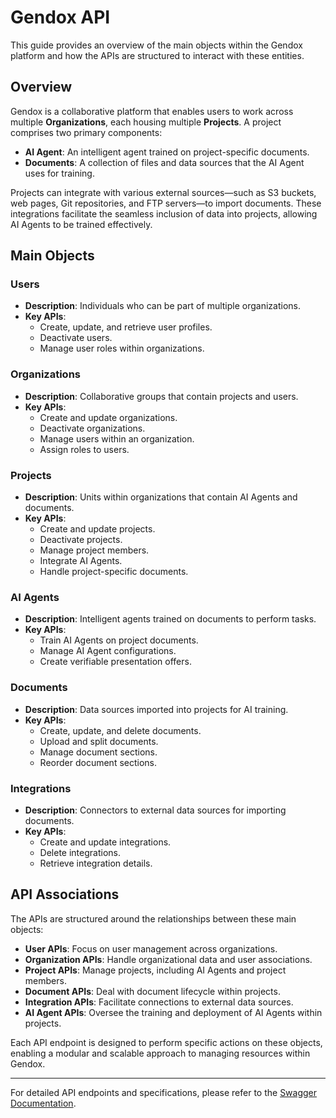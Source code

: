 # Gendox API

This guide provides an overview of the main objects within the Gendox platform and how the APIs are structured to interact with these entities.

## Overview

Gendox is a collaborative platform that enables users to work across multiple **Organizations**, each housing multiple **Projects**. A project comprises two primary components:

- **AI Agent**: An intelligent agent trained on project-specific documents.
- **Documents**: A collection of files and data sources that the AI Agent uses for training.

Projects can integrate with various external sources—such as S3 buckets, web pages, Git repositories, and FTP servers—to import documents. These integrations facilitate the seamless inclusion of data into projects, allowing AI Agents to be trained effectively.

## Main Objects

### Users

- **Description**: Individuals who can be part of multiple organizations.
- **Key APIs**:
  - Create, update, and retrieve user profiles.
  - Deactivate users.
  - Manage user roles within organizations.

### Organizations

- **Description**: Collaborative groups that contain projects and users.
- **Key APIs**:
  - Create and update organizations.
  - Deactivate organizations.
  - Manage users within an organization.
  - Assign roles to users.

### Projects

- **Description**: Units within organizations that contain AI Agents and documents.
- **Key APIs**:
  - Create and update projects.
  - Deactivate projects.
  - Manage project members.
  - Integrate AI Agents.
  - Handle project-specific documents.

### AI Agents

- **Description**: Intelligent agents trained on documents to perform tasks.
- **Key APIs**:
  - Train AI Agents on project documents.
  - Manage AI Agent configurations.
  - Create verifiable presentation offers.

### Documents

- **Description**: Data sources imported into projects for AI training.
- **Key APIs**:
  - Create, update, and delete documents.
  - Upload and split documents.
  - Manage document sections.
  - Reorder document sections.

### Integrations

- **Description**: Connectors to external data sources for importing documents.
- **Key APIs**:
  - Create and update integrations.
  - Delete integrations.
  - Retrieve integration details.

## API Associations

The APIs are structured around the relationships between these main objects:

- **User APIs**: Focus on user management across organizations.
- **Organization APIs**: Handle organizational data and user associations.
- **Project APIs**: Manage projects, including AI Agents and project members.
- **Document APIs**: Deal with document lifecycle within projects.
- **Integration APIs**: Facilitate connections to external data sources.
- **AI Agent APIs**: Oversee the training and deployment of AI Agents within projects.

Each API endpoint is designed to perform specific actions on these objects, enabling a modular and scalable approach to managing resources within Gendox.

---

For detailed API endpoints and specifications, please refer to the [Swagger Documentation](https://dev.gendox.ctrlspace.dev/gendox/api/v1/swagger-ui/index.html).
